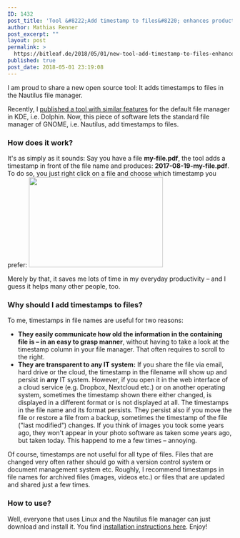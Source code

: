 ```yaml
---
ID: 1432
post_title: 'Tool &#8222;Add timestamp to files&#8220; enhances productivity in GNOME &#038; Nautilus'
author: Mathias Renner
post_excerpt: ""
layout: post
permalink: >
  https://bitleaf.de/2018/05/01/new-tool-add-timestamp-to-files-enhances-productivity-in-gnome-nautilus/
published: true
post_date: 2018-05-01 23:19:08
---
```

I am proud to share a new open source tool: It adds timestamps to files in the Nautilus file manager.<!--more-->

Recently, I <a href="https://bitleaf.de/2017/08/19/new-tool-add-timestamps-enhances-everyday-productivity/">published a tool with similar features</a> for the default file manager in KDE, i.e. Dolphin. Now, this piece of software lets the standard file manager of GNOME, i.e. Nautilus, add timestamps to files.
<h3>How does it work?</h3>
It's as simply as it sounds: Say you have a file <strong>my-file.pdf</strong>, the tool adds a timestamp in front of the file name and produces: <strong>2017-08-19-my-file.pdf</strong>. To do so, you just right click on a file and choose which timestamp you prefer:

<img class="wp-image-1433 size-medium aligncenter" src="https://bitleaf.de/wp-content/uploads/2018/05/screenshot-300x202.png" alt="" width="300" height="202" />

Merely by that, it saves me lots of time in my everyday productivity – and I guess it helps many other people, too.
<h3>Why should I add timestamps to files?</h3>
To me, timestamps in file names are useful for two reasons:
<ul>
 	<li><strong>They easily communicate how old the information in the containing file is – in an easy to grasp manner</strong>, without having to take a look at the timestamp column in your file manager. That often requires to scroll to the right.</li>
 	<li><strong>They are transparent to any IT system:</strong> If you share the file via email, hard drive or the cloud, the timestamp in the filename will show up and persist in <strong>any</strong> IT system. However, if you open it in the web interface of a cloud service (e.g. Dropbox, Nextcloud etc.) or on another operating system, sometimes the timestamp shown there either changed, is displayed in a different format or is not displayed at all. The timestamps in the file name and its format persists.
They persist also if you move the file or restore a file from a backup, sometimes the timestamp of the file ("last modified") changes. If you think of images you took some years ago, they won't appear in your photo software as taken some years ago, but taken today. This happend to me a few times – annoying.</li>
</ul>
Of course, timestamps are not useful for all type of files. Files that are changed very often rather should go with a version control system or document management system etc.
Roughly, I recommend timestamps in file names for archived files (images, videos etc.) or files that are updated and shared just a few times.
<h3>How to use?</h3>
Well, everyone that uses Linux and the Nautilus file manager can just download and install it. You find <a href="https://github.com/bitleaf/nautilus-script-add-timestamp-to-files">installation instructions here</a>. Enjoy!